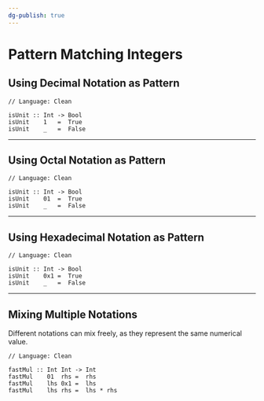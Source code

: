 ```yaml
---
dg-publish: true
---
```


# Pattern Matching Integers

## Using Decimal Notation as Pattern

```Clean
// Language: Clean

isUnit :: Int -> Bool
isUnit    1   =  True
isUnit    _   =  False
```

---

## Using Octal Notation as Pattern

```Clean
// Language: Clean

isUnit :: Int -> Bool
isUnit    01  =  True
isUnit    _   =  False
```

---

## Using Hexadecimal Notation as Pattern

```Clean
// Language: Clean

isUnit :: Int -> Bool
isUnit    0x1 =  True
isUnit    _   =  False
```

---

## Mixing Multiple Notations

Different notations can mix freely, as they represent the same numerical value.

```Clean
// Language: Clean

fastMul :: Int Int -> Int
fastMul    01  rhs =  rhs
fastMul    lhs 0x1 =  lhs
fastMul    lhs rhs =  lhs * rhs
```